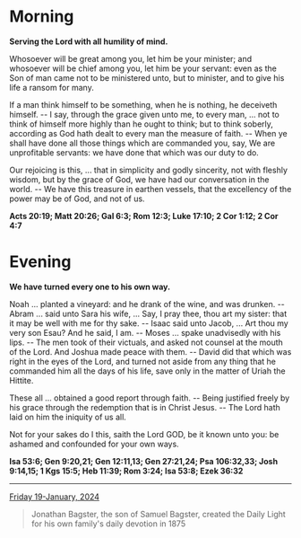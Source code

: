 # Morning

**Serving the Lord with all humility of mind.**
 
Whosoever will be great among you, let him be your minister; and whosoever will be chief among you, let him be your servant: even as the Son of man came not to be ministered unto, but to minister, and to give his life a ransom for many.
 
If a man think himself to be something, when he is nothing, he deceiveth himself. -- I say, through the grace given unto me, to every man, ... not to think of himself more highly than he ought to think; but to think soberly, according as God hath dealt to every man the measure of faith. -- When ye shall have done all those things which are commanded you, say, We are unprofitable servants: we have done that which was our duty to do.
 
Our rejoicing is this, ... that in simplicity and godly sincerity, not with fleshly wisdom, but by the grace of God, we have had our conversation in the world. -- We have this treasure in earthen vessels, that the excellency of the power may be of God, and not of us.  

**Acts 20:19; Matt 20:26; Gal 6:3; Rom 12:3; Luke 17:10; 2 Cor 1:12; 2 Cor 4:7**

# Evening

**We have turned every one to his own way.**
 
Noah ... planted a vineyard: and he drank of the wine, and was drunken. -- Abram ... said unto Sara his wife, ... Say, I pray thee, thou art my sister: that it may be well with me for thy sake. -- Isaac said unto Jacob, ... Art thou my very son Esau? And he said, I am. -- Moses ... spake unadvisedly with his lips. -- The men took of their victuals, and asked not counsel at the mouth of the Lord. And Joshua made peace with them. -- David did that which was right in the eyes of the Lord, and turned not aside from any thing that he commanded him all the days of his life, save only in the matter of Uriah the Hittite.
 
These all ... obtained a good report through faith. -- Being justified freely by his grace through the redemption that is in Christ Jesus. -- The Lord hath laid on him the iniquity of us all.
 
Not for your sakes do I this, saith the Lord GOD, be it known unto you: be ashamed and confounded for your own ways.  

**Isa 53:6; Gen 9:20,21; Gen 12:11,13; Gen 27:21,24; Psa 106:32,33; Josh 9:14,15; 1 Kgs 15:5; Heb 11:39; Rom 3:24; Isa 53:8; Ezek 36:32**

---

[Friday 19-January, 2024](https://t.me/s/daily_light)

> Jonathan Bagster, the son of Samuel Bagster, created the Daily Light for his own family's daily devotion in 1875

